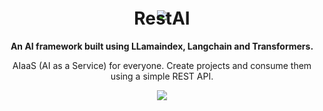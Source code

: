 <div align="center">
  <img src="https://github.com/apocas/restai/blob/master/readme/assets/restai-logo.png"/>
</div>

<h1 align="center" style="margin-top: -20px;">RestAI</h1>


<p align="center">
  <strong>An AI framework built using LLamaindex, Langchain and Transformers.</strong>
</p>

<p align="center">
  AIaaS (AI as a Service) for everyone. Create projects and consume them using a simple REST API.
</p>



<div align="center">
  <img src="https://github.com/apocas/restai/blob/master/readme/assets/out.gif"/>
</div>
